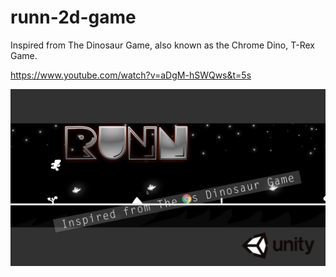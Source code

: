 # runn-2d-game

Inspired from The Dinosaur Game, also known as the Chrome Dino, T-Rex Game.

https://www.youtube.com/watch?v=aDgM-hSWQws&t=5s

![App Screenshot](runn.jpg)



